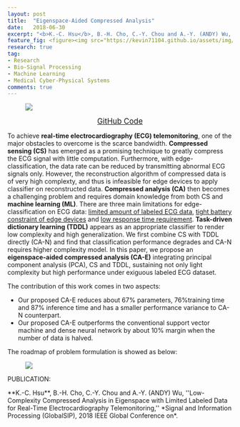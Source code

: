 ```yaml
---
layout: post
title:  "Eigenspace-Aided Compressed Analysis"
date:   2018-06-30
excerpt: "<b>K.-C. Hsu</b>, B.-H. Cho, C.-Y. Chou and A.-Y. (ANDY) Wu, ''Low-Complexity Compressed Analysis in Eigenspace with Limited Labeled Data for Real-Time Electrocardiography Telemonitoring,'' <i>Signal and Information Processing (GlobalSIP), 2018 IEEE Global Conference on</i>."
feature_fig: <figure><img src="https://kevin71104.github.io/assets/img/CA-E/flow_chart.jpg"></figure>
research: true
tag:
- Research
- Bio-Signal Processing
- Machine Learning
- Medical Cyber-Physical Systems
comments: true
---
```

<figure><img src="https://kevin71104.github.io/assets/img/CA-E/flow_chart.jpg"></figure>

<center>
<a href="https://github.com/kevin71104/ECG-Telemonitoring/tree/master/Eigenspace-aided_Compressed_Analysis" class="btn btn-success">
		<span style="font-size: 120%;">
			GitHub Code
		</span>
</a>
</center>

To achieve **real-time electrocardiography (ECG) telemonitoring**, one of the major obstacles to overcome is the scarce bandwidth. 
**Compressed sensing (CS)** has emerged as a promising technique to greatly compress the ECG signal with little computation. 
Furthermore, with edge-classification, the data rate can be reduced by transmitting abnormal ECG signals only.
However, the reconstruction algorithm of compressed data is of very high complexty, and thus is infeasible for edge devices to apply classifier on reconstructed data.
**Compressed analysis (CA)** then becomes a challenging problem and requires domain knowledge from both CS and **machine learning (ML)**. 
There are three main limitations for edge-classification on ECG data: <u>limited amount of labeled ECG data</u>, 
<u>tight battery constraint of edge devices</u> and <u>low response time requirement</u>. 
**Task-driven dictionary learning (TDDL)** appears as an appropriate classifier to render low complexity and high generalization. 
We first combine CS with TDDL directly (CA-N) and find that classification performance degrades and CA-N requires higher complexity model. 
In this paper, we propose an **eigenspace-aided compressed analysis (CA-E)** integrating principal component analysis (PCA), CS and TDDL, 
sustaining not only light complexity but high performance under exiguous labeled ECG dataset. 

The contribution of this work comes in two aspects:
- Our proposed CA-E reduces about 67% parameters, 76%training time and 87% inference time and has a smaller performance variance to CA-N counterpart.
- Our proposed CA-E outperforms the conventional support vector machine and dense neural network by about 10% margin when the number of data is halved.

The roadmap of problem formulation is showed as below:
<figure><img src="https://kevin71104.github.io/assets/img/CA-E/Roadmap.jpg"></figure>

<p class="double_underline">PUBLICATION:</p>
**K.-C. Hsu**, B.-H. Cho, C.-Y. Chou and A.-Y. (ANDY) Wu, 
''Low-Complexity Compressed Analysis in Eigenspace with Limited Labeled Data for Real-Time Electrocardiography Telemonitoring,'' 
*Signal and Information Processing (GlobalSIP), 2018 IEEE Global Conference on*.


